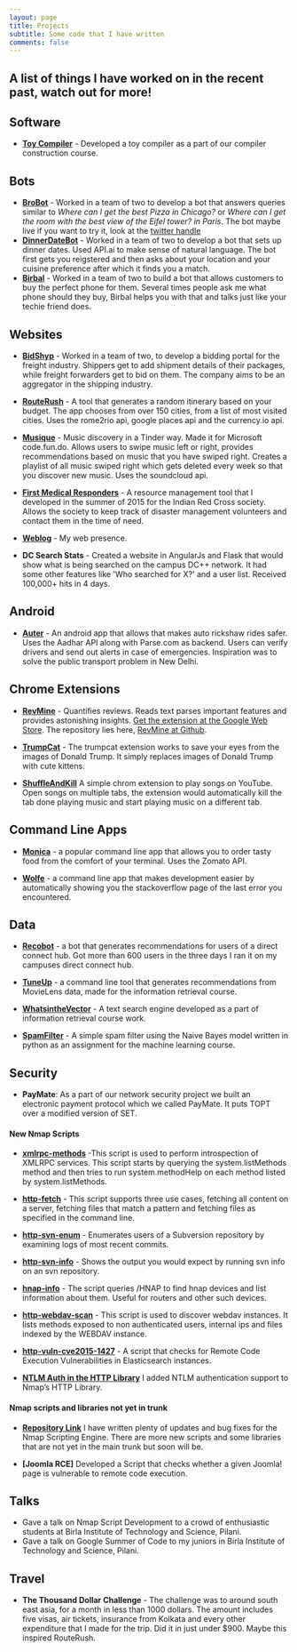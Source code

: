 ```yaml
---
layout: page
title: Projects
subtitle: Some code that I have written
comments: false
---
```


A list of things I have worked on in the recent past, watch out for more!
---

## Software

- **[Toy Compiler](https://github.com/psdh/CSF363)** - Developed a toy compiler as a part of our compiler construction course.


## Bots

- **[BroBot](https://github.com/Zephrys/Bro)** - Worked in a team of two to develop a bot that answers queries similar to *Where can I get the best Pizza in Chicago?* or *Where can I get the room with the best view of the Eifel tower? in Paris*. The bot maybe live if you want to try it, look at the [twitter handle](https://twitter.com/broknowsyouknow)
- **[DinnerDateBot](https://telegram.me/DinnerDateBot)** - Worked in a team of two to develop a bot that sets up dinner dates. Used API.ai to make sense of natural language. The bot first gets you reigstered and then asks about your location and your cuisine preference after which it finds you a match.
- **[Birbal](https://telegram.me/BirbalBot)** - Worked in a team of two to build a bot that allows customers to buy the perfect phone for them. Several times people ask me what phone should they buy, Birbal helps you with that and talks just like your techie friend does.

## Websites

- **[BidShyp](http://bidshyp.com)** - Worked in a team of two, to develop a bidding portal for the freight industry. Shippers get to add shipment details of their packages, while freight forwarders get to bid on them. The company aims to be an aggregator in the shipping industry.

-  **[RouteRush](http://routerush.xyz)** - A tool that generates a random itinerary based on your budget. The app chooses from over 150 cities, from a list of most visited cities. Uses the rome2rio api, google places api and the currency.io api.

- **[Musique](http://lamusique.ml)** - Music discovery in a Tinder way. Made it for Microsoft code.fun.do. Allows users to swipe music left or right, provides recommendations based on music that you have swiped right. Creates a playlist of all music swiped right which gets deleted every week so that you discover new music. Uses the soundcloud api.

-  **[First Medical Responders](http://fmr-ircs.in)** - A resource management tool that I developed in the summer of 2015 for the Indian Red Cross society. Allows the society to keep track of disaster management volunteers and contact them in the time of need.

- **[Weblog](https://gyani.net)** - My web presence.

- **DC Search Stats** - Created a website in AngularJs and Flask that would show what is being searched on the campus DC++ network. It had some other features like 'Who searched for X?' and a user list. Received 100,000+ hits in 4 days.

## Android

- **[Auter](https://github.com/Zephrys/Auter)** - An android app that allows that makes auto rickshaw rides safer. Uses the Aadhar API along with Parse.com as backend. Users can verify drivers and send out alerts in case of emergencies. Inspiration was to solve the public transport problem in New Delhi.

## Chrome Extensions

- **[RevMine](https://bit.ly/revmine)** - Quantifies reviews. Reads text parses important features and provides astonishing insights. [Get the extension at the Google Web Store](https://chrome.google.com/webstore/detail/revmine/inmjjendcicpkopjimcmakbiafkgjddb). The repository lies here, [RevMine at Github](https://github.com/Zephrys/RevMineApp).

- **[TrumpCat](https://chrome.google.com/webstore/detail/trumpcat/hfajcdnolhbfcbcfkjkppgjlmfidpnnd)** - The trumpcat extension works to save your eyes from the images of Donald Trump. It simply replaces images of Donald Trump with cute kittens.

- **[ShuffleAndKill](https://chrome.google.com/webstore/detail/shuffle-kill/lpmlbpbaopjjlfilhkpbbkbnlngmdogj)** A simple chrom extension to play songs on YouTube. Open songs on multiple tabs, the extension would automatically kill the tab done playing music and start playing music on a different tab.

## Command Line Apps

- **[Monica](https://github.com/Zephrys/Monica)** - a popular command line app that allows you to order tasty food from the comfort of your terminal. Uses the Zomato API.

- **[Wolfe](https://github.com/h4ck3rk3y/wolfe)** - a command line app that makes development easier by automatically showing you the stackoverflow page of the last error you encountered.

## Data

- **[Recobot](htps://github.com/h4ck3rk3y/recobot)** - a bot that generates recommendations for users of a direct connect hub. Got more than 600 users in the three days I ran it on my campuses direct connect hub.

- **[TuneUp](https://github.com/psdh/tuneup)** - a command line tool that generates recommendations from MovieLens data, made for the information retrieval course.

- **[WhatsintheVector](https://github.com/psdh/WhatsintheVector)** - A text search engine developed as a part of information retrieval course work.

- **[SpamFilter](htps:/github.com/h4ck3rk3y/SpamFilter)** - A simple spam filter using the Naive Bayes model written in python as an assignment for the machine learning course.

## Security

- **PayMate**: As a part of our network security project we built an electronic payment protocol which we called PayMate. It puts TOPT over a modified version of SET.

#### New Nmap Scripts

- **[xmlrpc-methods](https://nmap.org/nsedoc/scripts/xmlrpc-methods.html)** -This script is used to perform introspection of XMLRPC services. This script starts by querying the system.listMethods method and then tries to run system.methodHelp on each method listed by system.listMethods.

- **[http-fetch](https://nmap.org/nsedoc/scripts/http-fetch.html)** - This script supports three use cases, fetching all content on a server, fetching files that match a pattern and fetching files as specified in the command line.

- **[http-svn-enum](https://nmap.org/nsedoc/scripts/http-svn-enum.html)** - Enumerates users of a Subversion repository by examining logs of most recent commits.

- **[http-svn-info](https://nmap.org/nsedoc/scripts/http-svn-info.html)** - Shows the output you would expect by running svn info on an svn repository.

- **[hnap-info](https://nmap.org/nsedoc/scripts/http-svn-info.html)** - The script queries /HNAP to find hnap devices and list information about them. Useful for routers and other such devices.

- **[http-webdav-scan](https://nmap.org/nsedoc/scripts/http-webdav-scan.html)** - This script is used to discover webdav instances. It lists methods exposed to non authenticated users, internal ips and files indexed by the WEBDAV instance.

- **[http-vuln-cve2015-1427](https://nmap.org/nsedoc/scripts/http-vuln-cve2015-1427.html)** - A script that checks for Remote Code Execution Vulnerabilities in Elasticsearch instances.

- **[NTLM Auth in the HTTP Library](https://nmap.org/nsedoc/lib/http.html)** I added NTLM authentication support to Nmap’s HTTP Library.

#### Nmap scripts and libraries not yet in trunk

- **[Repository Link](https://svn.nmap.org/nmap-exp/gyani/)** I have written plenty of updates and bug fixes for the Nmap Scripting Engine. There are more new scripts and some libraries that are not yet in the main trunk but soon will be.

- **[Joomla RCE]** Developed a Script that checks whether a given Joomla! page is vulnerable to remote code execution.

## Talks

- Gave a talk on Nmap Script Development to a crowd of enthusiastic students at Birla Institute of Technology and Science, Pilani.
- Gave a talk on Google Summer of Code to my juniors in Birla Institute of Technology and Science, Pilani.

## Travel

- **The Thousand Dollar Challenge** - The challenge was to around south east asia, for a month in less than 1000 dollars. The amount includes five visas, air tickets, insurance from Kolkata and every other expenditure that I made for the trip. Did it in just under $900. Maybe this inspired RouteRush.

